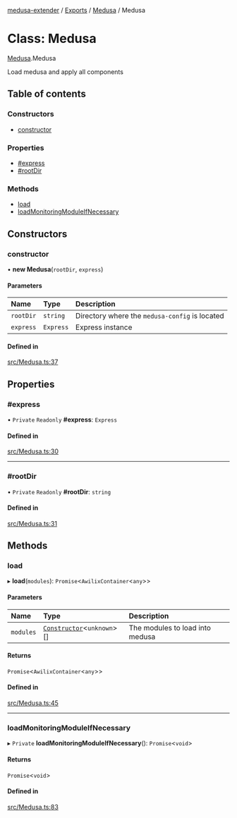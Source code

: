 [medusa-extender](../README.md) / [Exports](../modules.md) / [Medusa](../modules/Medusa.md) / Medusa

# Class: Medusa

[Medusa](../modules/Medusa.md).Medusa

Load medusa and apply all components

## Table of contents

### Constructors

- [constructor](Medusa.Medusa-1.md#constructor)

### Properties

- [#express](Medusa.Medusa-1.md##express)
- [#rootDir](Medusa.Medusa-1.md##rootdir)

### Methods

- [load](Medusa.Medusa-1.md#load)
- [loadMonitoringModuleIfNecessary](Medusa.Medusa-1.md#loadmonitoringmoduleifnecessary)

## Constructors

### constructor

• **new Medusa**(`rootDir`, `express`)

#### Parameters

| Name | Type | Description |
| :------ | :------ | :------ |
| `rootDir` | `string` | Directory where the `medusa-config` is located |
| `express` | `Express` | Express instance |

#### Defined in

[src/Medusa.ts:37](https://github.com/adrien2p/medusa-extender/blob/1e764f3/src/Medusa.ts#L37)

## Properties

### #express

• `Private` `Readonly` **#express**: `Express`

#### Defined in

[src/Medusa.ts:30](https://github.com/adrien2p/medusa-extender/blob/1e764f3/src/Medusa.ts#L30)

___

### #rootDir

• `Private` `Readonly` **#rootDir**: `string`

#### Defined in

[src/Medusa.ts:31](https://github.com/adrien2p/medusa-extender/blob/1e764f3/src/Medusa.ts#L31)

## Methods

### load

▸ **load**(`modules`): `Promise`<`AwilixContainer`<`any`\>\>

#### Parameters

| Name | Type | Description |
| :------ | :------ | :------ |
| `modules` | [`Constructor`](../modules/core_types.md#constructor)<`unknown`\>[] | The modules to load into medusa |

#### Returns

`Promise`<`AwilixContainer`<`any`\>\>

#### Defined in

[src/Medusa.ts:45](https://github.com/adrien2p/medusa-extender/blob/1e764f3/src/Medusa.ts#L45)

___

### loadMonitoringModuleIfNecessary

▸ `Private` **loadMonitoringModuleIfNecessary**(): `Promise`<`void`\>

#### Returns

`Promise`<`void`\>

#### Defined in

[src/Medusa.ts:83](https://github.com/adrien2p/medusa-extender/blob/1e764f3/src/Medusa.ts#L83)
